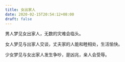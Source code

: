 ```yaml
---
title: 女出家人
date: 2020-02-15T20:54:12+08:00
draft: false
---
```


男人梦见女出家人，无数的灾难会临头。


女人梦见与出家人交谈，丈夫家的人能和睦相处，生活愉快。


少女梦见与女出家人发生争吵，是凶兆，亲人会受辱。
